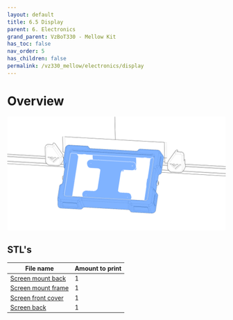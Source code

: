 ```yaml
---
layout: default
title: 6.5 Display
parent: 6. Electronics
grand_parent: VzBoT330 - Mellow Kit
has_toc: false
nav_order: 5
has_children: false
permalink: /vz330_mellow/electronics/display
---
```


# Overview
![Overview](../../assets/images/manual/vz330_mellow/electronics/display/overview.png)

## STL's

| File name | Amount to print |
|-----------|-----------------|
| <a href="https://github.com/VzBoT3D/VzBoT-Vz330/blob/master/Assemblies%20BOM%20and%20STL/electronics/Screen%20Mount/screen%20mount%20back.stl" target="_blank">Screen mount back</a> | 1 |
| <a href="https://github.com/VzBoT3D/VzBoT-Vz330/blob/master/Assemblies%20BOM%20and%20STL/electronics/Screen%20Mount/screen%20mount%20frame.stl" target="_blank">Screen mount frame</a> | 1 |
| <a href="https://github.com/VzBoT3D/VzBoT-https://github.com/VzBoT3D/VzBoT-Vz330/blob/master/Assemblies%20BOM%20and%20STL/electronics/Screen%20Mount/New%20Version/screen%20cover.stl" target="_blank">Screen front cover</a> | 1 |
| <a href="https://github.com/VzBoT3D/VzBoT-Vz330/blob/master/Assemblies%20BOM%20and%20STL/electronics/Screen%20Mount/New%20Version/screen%20back.stl" target="_blank">Screen back</a> | 1 |